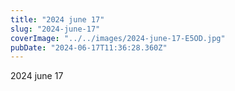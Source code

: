```yaml
---
title: "2024 june 17"
slug: "2024-june-17"
coverImage: "../../images/2024-june-17-E5OD.jpg"
pubDate: "2024-06-17T11:36:28.360Z"
---
```


2024 june 17
